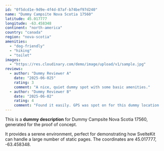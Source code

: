 ```yaml
---
id: "0f5dcd1e-9d9e-4f4d-87af-b74bef97d240"
name: "Dummy Campsite Nova Scotia 17560"
latitude: 45.017777
longitude: -63.458348
continent: "north-america"
country: "canada"
region: "nova-scotia"
amenities:
  - "dog-friendly"
  - "hiking"
  - "toilet"
images:
  - "https://res.cloudinary.com/demo/image/upload/v1/sample.jpg"
reviews:
  - author: "Dummy Reviewer A"
    date: "2025-06-025"
    rating: 3
    comment: "A nice, quiet dummy spot with some basic amenities."
  - author: "Dummy Reviewer B"
    date: "2025-06-02"
    rating: 4
    comment: "Found it easily. GPS was spot on for this dummy location."
---
```


This is a **dummy description** for Dummy Campsite Nova Scotia 17560, generated for the proof of concept.

It provides a serene environment, perfect for demonstrating how SvelteKit can handle a large number of static pages. The coordinates are 45.017777, -63.458348.
